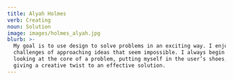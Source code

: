 ```yaml
---
title: Alyah Holmes
verb: Creating
noun: Solution
image: images/holmes_alyah.jpg
blurb: >-
  My goal is to use design to solve problems in an exciting way. I enjoy the
  challenges of approaching ideas that seem impossible. I always begin by
  looking at the core of a problem, putting myself in the user’s shoes, and
  giving a creative twist to an effective solution.
---
```

